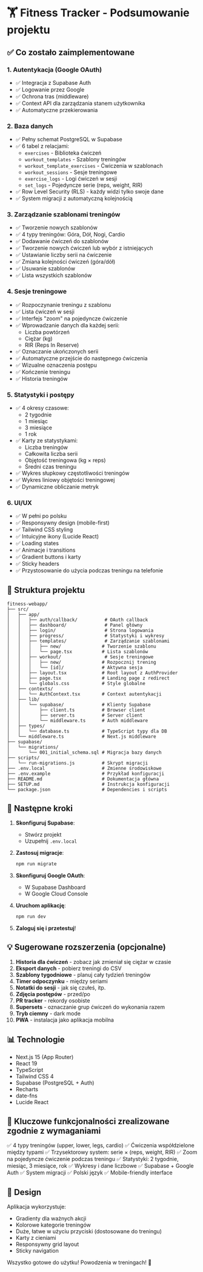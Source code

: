 # 🏋️ Fitness Tracker - Podsumowanie projektu

## ✅ Co zostało zaimplementowane

### 1. Autentykacja (Google OAuth)

-   ✅ Integracja z Supabase Auth
-   ✅ Logowanie przez Google
-   ✅ Ochrona tras (middleware)
-   ✅ Context API dla zarządzania stanem użytkownika
-   ✅ Automatyczne przekierowania

### 2. Baza danych

-   ✅ Pełny schemat PostgreSQL w Supabase
-   ✅ 6 tabel z relacjami:
    -   `exercises` - Biblioteka ćwiczeń
    -   `workout_templates` - Szablony treningów
    -   `workout_template_exercises` - Ćwiczenia w szablonach
    -   `workout_sessions` - Sesje treningowe
    -   `exercise_logs` - Logi ćwiczeń w sesji
    -   `set_logs` - Pojedyncze serie (reps, weight, RIR)
-   ✅ Row Level Security (RLS) - każdy widzi tylko swoje dane
-   ✅ System migracji z automatyczną kolejnością

### 3. Zarządzanie szablonami treningów

-   ✅ Tworzenie nowych szablonów
-   ✅ 4 typy treningów: Góra, Dół, Nogi, Cardio
-   ✅ Dodawanie ćwiczeń do szablonów
-   ✅ Tworzenie nowych ćwiczeń lub wybór z istniejących
-   ✅ Ustawianie liczby serii na ćwiczenie
-   ✅ Zmiana kolejności ćwiczeń (góra/dół)
-   ✅ Usuwanie szablonów
-   ✅ Lista wszystkich szablonów

### 4. Sesje treningowe

-   ✅ Rozpoczynanie treningu z szablonu
-   ✅ Lista ćwiczeń w sesji
-   ✅ Interfejs "zoom" na pojedyncze ćwiczenie
-   ✅ Wprowadzanie danych dla każdej serii:
    -   Liczba powtórzeń
    -   Ciężar (kg)
    -   RIR (Reps In Reserve)
-   ✅ Oznaczanie ukończonych serii
-   ✅ Automatyczne przejście do następnego ćwiczenia
-   ✅ Wizualne oznaczenia postępu
-   ✅ Kończenie treningu
-   ✅ Historia treningów

### 5. Statystyki i postępy

-   ✅ 4 okresy czasowe:
    -   2 tygodnie
    -   1 miesiąc
    -   3 miesiące
    -   1 rok
-   ✅ Karty ze statystykami:
    -   Liczba treningów
    -   Całkowita liczba serii
    -   Objętość treningowa (kg × reps)
    -   Średni czas treningu
-   ✅ Wykres słupkowy częstotliwości treningów
-   ✅ Wykres liniowy objętości treningowej
-   ✅ Dynamiczne obliczanie metryk

### 6. UI/UX

-   ✅ W pełni po polsku
-   ✅ Responsywny design (mobile-first)
-   ✅ Tailwind CSS styling
-   ✅ Intuicyjne ikony (Lucide React)
-   ✅ Loading states
-   ✅ Animacje i transitions
-   ✅ Gradient buttons i karty
-   ✅ Sticky headers
-   ✅ Przystosowanie do użycia podczas treningu na telefonie

## 📁 Struktura projektu

```
fitness-webapp/
├── src/
│   ├── app/
│   │   ├── auth/callback/          # OAuth callback
│   │   ├── dashboard/              # Panel główny
│   │   ├── login/                  # Strona logowania
│   │   ├── progress/               # Statystyki i wykresy
│   │   ├── templates/              # Zarządzanie szablonami
│   │   │   ├── new/               # Tworzenie szablonu
│   │   │   └── page.tsx           # Lista szablonów
│   │   ├── workout/                # Sesje treningowe
│   │   │   ├── new/               # Rozpocznij trening
│   │   │   └── [id]/              # Aktywna sesja
│   │   ├── layout.tsx             # Root layout z AuthProvider
│   │   ├── page.tsx               # Landing page z redirect
│   │   └── globals.css            # Style globalne
│   ├── contexts/
│   │   └── AuthContext.tsx        # Context autentykacji
│   ├── lib/
│   │   └── supabase/              # Klienty Supabase
│   │       ├── client.ts          # Browser client
│   │       ├── server.ts          # Server client
│   │       └── middleware.ts      # Auth middleware
│   ├── types/
│   │   └── database.ts            # TypeScript typy dla DB
│   └── middleware.ts              # Next.js middleware
├── supabase/
│   └── migrations/
│       └── 001_initial_schema.sql # Migracja bazy danych
├── scripts/
│   └── run-migrations.js          # Skrypt migracji
├── .env.local                     # Zmienne środowiskowe
├── .env.example                   # Przykład konfiguracji
├── README.md                      # Dokumentacja główna
├── SETUP.md                       # Instrukcja konfiguracji
└── package.json                   # Dependencies i scripts
```

## 🚀 Następne kroki

1. **Skonfiguruj Supabase**:

    - Stwórz projekt
    - Uzupełnij `.env.local`

2. **Zastosuj migracje**:

    ```bash
    npm run migrate
    ```

3. **Skonfiguruj Google OAuth**:

    - W Supabase Dashboard
    - W Google Cloud Console

4. **Uruchom aplikację**:

    ```bash
    npm run dev
    ```

5. **Zaloguj się i przetestuj**!

## 💡 Sugerowane rozszerzenia (opcjonalne)

1. **Historia dla ćwiczeń** - zobacz jak zmieniał się ciężar w czasie
2. **Eksport danych** - pobierz treningi do CSV
3. **Szablony tygodniowe** - planuj cały tydzień treningów
4. **Timer odpoczynku** - między seriami
5. **Notatki do sesji** - jak się czułeś, itp.
6. **Zdjęcia postępów** - przed/po
7. **PR tracker** - rekordy osobiste
8. **Supersets** - oznaczanie grup ćwiczeń do wykonania razem
9. **Tryb ciemny** - dark mode
10. **PWA** - instalacja jako aplikacja mobilna

## 📊 Technologie

-   Next.js 15 (App Router)
-   React 19
-   TypeScript
-   Tailwind CSS 4
-   Supabase (PostgreSQL + Auth)
-   Recharts
-   date-fns
-   Lucide React

## 🎯 Kluczowe funkcjonalności zrealizowane zgodnie z wymaganiami

✅ 4 typy treningów (upper, lower, legs, cardio)
✅ Ćwiczenia współdzielone między typami
✅ Trzysektorowy system: serie × (reps, weight, RIR)
✅ Zoom na pojedyncze ćwiczenie podczas treningu
✅ Statystyki: 2 tygodnie, miesiąc, 3 miesiące, rok
✅ Wykresy i dane liczbowe
✅ Supabase + Google Auth
✅ System migracji
✅ Polski język
✅ Mobile-friendly interface

## 🎨 Design

Aplikacja wykorzystuje:

-   Gradienty dla ważnych akcji
-   Kolorowe kategorie treningów
-   Duże, łatwe w użyciu przyciski (dostosowane do treningu)
-   Karty z cieniami
-   Responsywny grid layout
-   Sticky navigation

Wszystko gotowe do użytku! Powodzenia w treningach! 💪
